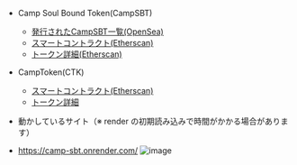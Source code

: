 * Camp Soul Bound Token(CampSBT)
  * [発行されたCampSBT一覧(OpenSea)](https://testnets.opensea.io/collection/campsbt)
  * [スマートコントラクト(Etherscan)](https://sepolia.etherscan.io/address/0x4c8af7f37cd82e2d7a69c48a488621a224941fed)
  * [トークン詳細(Etherscan)](https://sepolia.etherscan.io/token/0x4c8af7f37cd82e2d7a69c48a488621a224941fed)

* CampToken(CTK)
  * [スマートコントラクト(Etherscan)](https://sepolia.etherscan.io/address/0x2b331BEfBc354bf692aeC280740F8ebd97bb62A4)
  * [トークン詳細](https://sepolia.etherscan.io/token/0x2b331BEfBc354bf692aeC280740F8ebd97bb62A4)

* 動かしているサイト（※ render の初期読み込みで時間がかかる場合があります）
* https://camp-sbt.onrender.com/
![image](https://hackmd.io/_uploads/BJsD2U5GR.png)

